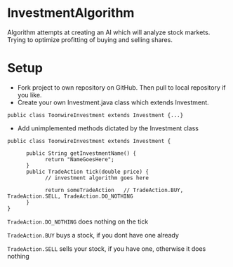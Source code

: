 # InvestmentAlgorithm
Algorithm attempts at creating an AI which will analyze stock markets. 
Trying to optimize profitting of buying and selling shares. 

# Setup
- Fork project to own repository on GitHub. Then pull to local repository if you like.
- Create your own <Name>Investment.java class which extends Investment.

```
public class ToonwireInvestment extends Investment {...}
```
- Add unimplemented methods dictated by the Investment class
```
public class ToonwireInvestment extends Investment {

      public String getInvestmentName() {
            return "NameGoesHere";
      }
      public TradeAction tick(double price) {
            // investment algorithm goes here
            
            return someTradeAction   // TradeAction.BUY, TradeAction.SELL, TradeAction.DO_NOTHING
      }
}
```

`TradeAction.DO_NOTHING` does nothing on the tick

`TradeAction.BUY` buys a stock, if you dont have one already

`TradeAction.SELL` sells your stock, if you have one, otherwise it does nothing
